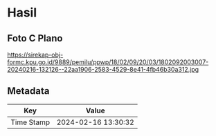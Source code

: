 # Hasil

## Foto C Plano

https://sirekap-obj-formc.kpu.go.id/9889/pemilu/ppwp/18/02/09/20/03/1802092003007-20240216-132126--22aa1906-2583-4529-8e41-4fb46b30a312.jpg


## Metadata

| Key        | Value               |
| ---------- | ------------------- |
| Time Stamp | 2024-02-16 13:30:32 |



